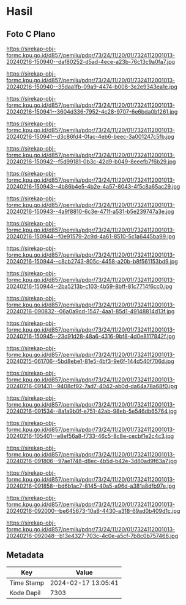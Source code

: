 # Hasil

## Foto C Plano

https://sirekap-obj-formc.kpu.go.id/d857/pemilu/pdpr/73/24/11/20/01/7324112001013-20240216-150940--daf80252-d5ad-4ece-a23b-76c13c9a0fa7.jpg

https://sirekap-obj-formc.kpu.go.id/d857/pemilu/pdpr/73/24/11/20/01/7324112001013-20240216-150940--35daa1fb-09a9-4474-b008-3e2e9343ea1e.jpg

https://sirekap-obj-formc.kpu.go.id/d857/pemilu/pdpr/73/24/11/20/01/7324112001013-20240216-150941--3604d336-7952-4c28-9707-6e6bda0b1261.jpg

https://sirekap-obj-formc.kpu.go.id/d857/pemilu/pdpr/73/24/11/20/01/7324112001013-20240216-150941--d3c86fd4-0fac-4eb6-beec-3a001247c5fb.jpg

https://sirekap-obj-formc.kpu.go.id/d857/pemilu/pdpr/73/24/11/20/01/7324112001013-20240216-150942--f5d99181-0b3c-42d9-b049-8eeefb7f6b29.jpg

https://sirekap-obj-formc.kpu.go.id/d857/pemilu/pdpr/73/24/11/20/01/7324112001013-20240216-150943--4b86b4e5-4b2e-4a57-8043-4f5c8a65ac29.jpg

https://sirekap-obj-formc.kpu.go.id/d857/pemilu/pdpr/73/24/11/20/01/7324112001013-20240216-150943--4a9f8810-6c3e-471f-a531-b5e239747a3e.jpg

https://sirekap-obj-formc.kpu.go.id/d857/pemilu/pdpr/73/24/11/20/01/7324112001013-20240216-150944--f0e91579-2c9d-4a61-8510-5c1a6445ba99.jpg

https://sirekap-obj-formc.kpu.go.id/d857/pemilu/pdpr/73/24/11/20/01/7324112001013-20240216-150944--c8cb2743-805c-4458-a20b-b8f561153bd9.jpg

https://sirekap-obj-formc.kpu.go.id/d857/pemilu/pdpr/73/24/11/20/01/7324112001013-20240216-150944--2ba5213b-c103-4b59-8bff-81c7714f6cc0.jpg

https://sirekap-obj-formc.kpu.go.id/d857/pemilu/pdpr/73/24/11/20/01/7324112001013-20240216-090832--06a0a9cd-1547-4aa1-85d1-49148814d13f.jpg

https://sirekap-obj-formc.kpu.go.id/d857/pemilu/pdpr/73/24/11/20/01/7324112001013-20240216-150945--23d91d28-48a6-4316-9bf8-4d0e8117842f.jpg

https://sirekap-obj-formc.kpu.go.id/d857/pemilu/pdpr/73/24/11/20/01/7324112001013-20240215-061706--5bd8ebe1-81e5-4bf3-9e6f-144d540f706d.jpg

https://sirekap-obj-formc.kpu.go.id/d857/pemilu/pdpr/73/24/11/20/01/7324112001013-20240216-091431--9408cf92-7ad7-4042-ab0d-da64a78a68f0.jpg

https://sirekap-obj-formc.kpu.go.id/d857/pemilu/pdpr/73/24/11/20/01/7324112001013-20240216-091534--8a1a9b0f-e751-42ab-98eb-5e546db65764.jpg

https://sirekap-obj-formc.kpu.go.id/d857/pemilu/pdpr/73/24/11/20/01/7324112001013-20240216-105401--e8ef56a8-f733-46c5-8c8e-cecbf1e2c4c3.jpg

https://sirekap-obj-formc.kpu.go.id/d857/pemilu/pdpr/73/24/11/20/01/7324112001013-20240216-091806--97ae1748-d8ec-4b5d-b42e-3d80ad9f63a7.jpg

https://sirekap-obj-formc.kpu.go.id/d857/pemilu/pdpr/73/24/11/20/01/7324112001013-20240216-091858--bd6b1ac7-8145-40a5-a96d-a381a8dfb97e.jpg

https://sirekap-obj-formc.kpu.go.id/d857/pemilu/pdpr/73/24/11/20/01/7324112001013-20240216-092000--be645673-10a8-4430-a318-69ad0b409d1c.jpg

https://sirekap-obj-formc.kpu.go.id/d857/pemilu/pdpr/73/24/11/20/01/7324112001013-20240216-092048--b13e4327-703c-4c0e-a5cf-7b8c0b757466.jpg


## Metadata

| Key        | Value               |
| ---------- | ------------------- |
| Time Stamp | 2024-02-17 13:05:41 |
| Kode Dapil | 7303                |



